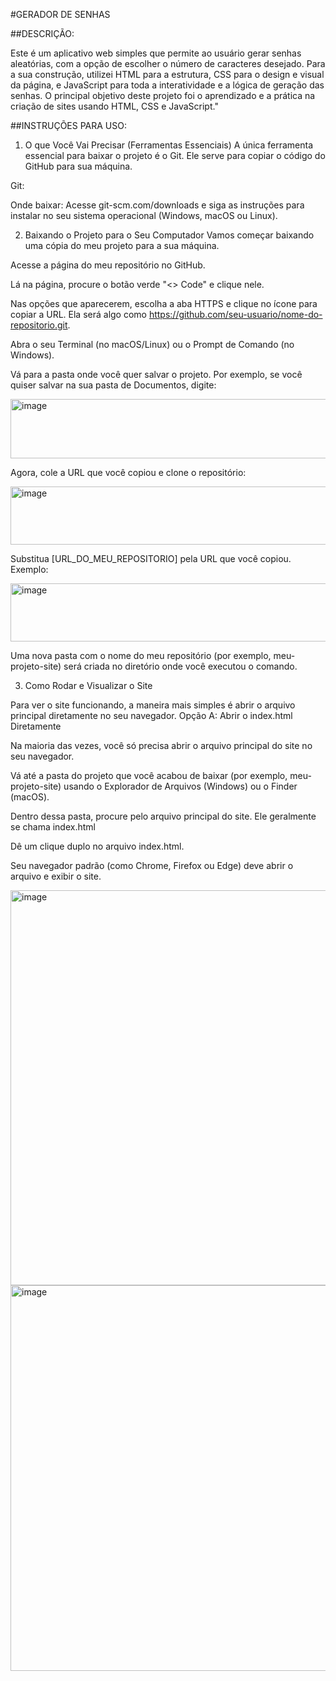#GERADOR DE SENHAS 

##DESCRIÇÃO:

Este é um aplicativo web simples que permite ao usuário gerar senhas aleatórias, com a opção de escolher o número de caracteres desejado. Para a sua construção, utilizei HTML para a estrutura, CSS para o design e visual da página, e JavaScript para toda a interatividade e a lógica de geração das senhas. O principal objetivo deste projeto foi o aprendizado e a prática na criação de sites usando HTML, CSS e JavaScript."

##INSTRUÇÕES PARA USO:

1. O que Você Vai Precisar (Ferramentas Essenciais)
A única ferramenta essencial para baixar o projeto é o Git. Ele serve para copiar o código do GitHub para sua máquina.

Git:

Onde baixar: Acesse git-scm.com/downloads e siga as instruções para instalar no seu sistema operacional (Windows, macOS ou Linux).

2. Baixando o Projeto para o Seu Computador
Vamos começar baixando uma cópia do meu projeto para a sua máquina.

Acesse a página do meu repositório no GitHub. 

Lá na página, procure o botão verde "<> Code" e clique nele.

Nas opções que aparecerem, escolha a aba HTTPS e clique no ícone para copiar a URL. Ela será algo como https://github.com/seu-usuario/nome-do-repositorio.git.

Abra o seu Terminal (no macOS/Linux) ou o Prompt de Comando (no Windows).

Vá para a pasta onde você quer salvar o projeto. Por exemplo, se você quiser salvar na sua pasta de Documentos, digite:

<img width="575" height="95" alt="image" src="https://github.com/user-attachments/assets/ce6a23cf-f5df-4e2b-b5f2-3b3bdf3a5813" />

Agora, cole a URL que você copiou e clone o repositório:

<img width="623" height="93" alt="image" src="https://github.com/user-attachments/assets/a5b30f7f-4ffe-4c2f-8bc0-814b032519c5" />

Substitua [URL_DO_MEU_REPOSITORIO] pela URL que você copiou. Exemplo:

<img width="561" height="93" alt="image" src="https://github.com/user-attachments/assets/be252776-ef19-4eb8-b160-12c22672c38b" />

Uma nova pasta com o nome do meu repositório (por exemplo, meu-projeto-site) será criada no diretório onde você executou o comando.

3. Como Rodar e Visualizar o Site
   
Para ver o site funcionando, a maneira mais simples é abrir o arquivo principal diretamente no seu navegador.
Opção A: Abrir o index.html Diretamente

Na maioria das vezes, você só precisa abrir o arquivo principal do site no seu navegador.

Vá até a pasta do projeto que você acabou de baixar (por exemplo, meu-projeto-site) usando o Explorador de Arquivos (Windows) ou o Finder (macOS).

Dentro dessa pasta, procure pelo arquivo principal do site. Ele geralmente se chama index.html

Dê um clique duplo no arquivo index.html.

Seu navegador padrão (como Chrome, Firefox ou Edge) deve abrir o arquivo e exibir o site.

<img width="1366" height="632" alt="image" src="https://github.com/user-attachments/assets/32f1b48a-68be-48fd-9dd3-85d5302f5e39" />


<img width="1363" height="617" alt="image" src="https://github.com/user-attachments/assets/7991892e-a809-4fd0-8ea8-e2d5d0f085e0" />

